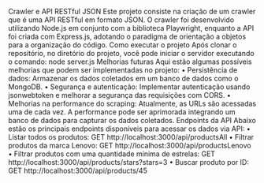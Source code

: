 ﻿Crawler e API RESTful JSON
Este projeto consiste na criação de um crawler que é uma API RESTful em formato JSON. O crawler foi desenvolvido utilizando Node.js em conjunto com a biblioteca Playwright, enquanto a API foi criada com Express.js, adotando o paradigma de orientação a objetos para a organização do código.
Como executar o projeto
Após clonar o repositório, no diretório do projeto, você pode iniciar o servidor executando o comando:
node server.js
Melhorias futuras
Aqui estão algumas possíveis melhorias que podem ser implementadas no projeto:
    • Persistência de dados: Armazenar os dados coletados em um banco de dados como o MongoDB.
    • Segurança e autenticação: Implementar autenticação usando jsonwebtoken e melhorar a segurança das requisições com CORS.
    • Melhorias na performance do scraping: Atualmente, as URLs são acessadas uma de cada vez. A performance pode ser aprimorada integrando um banco de dados para capturar os dados coletados.
Endpoints da API
Abaixo estão os principais endpoints disponíveis para acessar os dados via API:
    • Listar todos os produtos:
GET http://localhost:3000/api/productsAll
    • Filtrar produtos da marca Lenovo:
GET http://localhost:3000/api/productsLenovo
    • Filtrar produtos com uma quantidade mínima de estrelas:
GET http://localhost:3000/api/products/stars?stars=3
    • Buscar produto por ID:
GET http://localhost:3000/api/products/45
